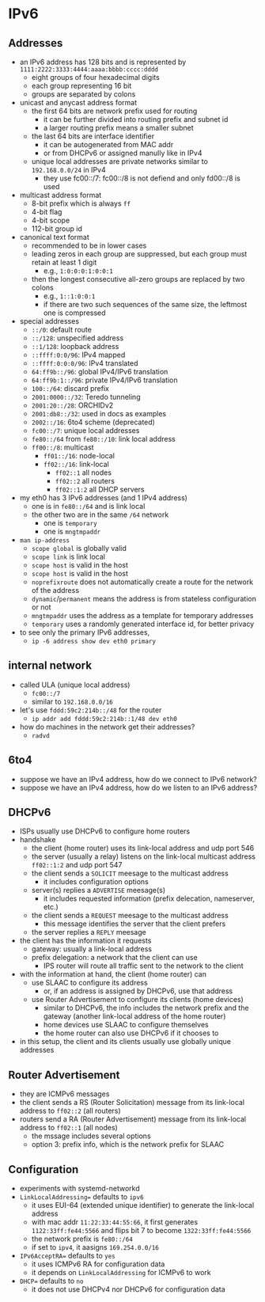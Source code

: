 IPv6
====

## Addresses

- an IPv6 address has 128 bits and is represented by
  `1111:2222:3333:4444:aaaa:bbbb:cccc:dddd`
  - eight groups of four hexadecimal digits
  - each group representing 16 bit
  - groups are separated by colons
- unicast and anycast address format
  - the first 64 bits are network prefix used for routing
    - it can be further divided into routing prefix and subnet id
    - a larger routing prefix means a smaller subnet
  - the last 64 bits are interface identifier
    - it can be autogenerated from MAC addr
    - or from DHCPv6 or assigned manully like in IPv4
  - unique local addresses are private networks similar to `192.168.0.0/24` in
    IPv4
    - they use fc00::/7: fc00::/8 is not defiend and only fd00::/8 is used
- multicast address format
  - 8-bit prefix which is always `ff`
  - 4-bit flag
  - 4-bit scope
  - 112-bit group id
- canonical text format
  - recommended to be in lower cases
  - leading zeros in each group are suppressed, but each group must retain at
    least 1 digit
    - e.g., `1:0:0:0:1:0:0:1`
  - then the longest consecutive all-zero groups are replaced by two colons
    - e.g., `1::1:0:0:1`
    - if there are two such sequences of the same size, the leftmost one is
      compressed
- special addresses
  - `::/0`: default route
  - `::/128`: unspecified address
  - `::1/128`: loopback address
  - `::ffff:0:0/96`: IPv4 mapped
  - `::ffff:0:0:0/96`: IPv4 translated
  - `64:ff9b::/96`: global IPv4/IPv6 translation
  - `64:ff9b:1::/96`: private IPv4/IPv6 translation
  - `100::/64`: discard prefix
  - `2001:0000::/32`: Teredo tunneling
  - `2001:20::/28`: ORCHIDv2
  - `2001:db8::/32`: used in docs as examples
  - `2002::/16`: 6to4 scheme (deprecated)
  - `fc00::/7`: unique local addresses
  - `fe80::/64` from `fe80::/10`: link local address
  - `ff00::/8`: multicast
    - `ff01::/16`: node-local
    - `ff02::/16`: link-local
      - `ff02::1` all nodes
      - `ff02::2` all routers
      - `ff02::1:2` all DHCP servers
- my eth0 has 3 IPv6 addresses (and 1 IPv4 address)
  - one is in `fe80::/64` and is link local
  - the other two are in the same `/64` network
    - one is `temporary`
    - one is `mngtmpaddr`
- `man ip-address`
  - `scope global` is globally valid
  - `scope link` is link local
  - `scope host` is valid in the host
  - `scope host` is valid in the host
  - `noprefixroute` does not automatically create a route for the network of the address
  - `dynamic`/`permanent` means the address is from stateless configuration or
    not
  - `mngtmpaddr` uses the address as a template for temporary addresses
  - `temporary` uses a randomly generated interface id, for better privacy
- to see only the primary IPv6 addresses,
  - `ip -6 address show dev eth0 primary`

## internal network

- called ULA (unique local address)
  - `fc00::/7`
  - similar to `192.168.0.0/16`
- let's use `fddd:59c2:214b::/48` for the router
  - `ip addr add fddd:59c2:214b::1/48 dev eth0`
- how do machines in the network get their addresses?
  - `radvd`

## 6to4

- suppose we have an IPv4 address, how do we connect to IPv6 network?
- suppose we have an IPv4 address, how do we listen to an IPv6 address?

## DHCPv6

- ISPs usually use DHCPv6 to configure home routers
- handshake
  - the client (home router) uses its link-local address and udp port 546
  - the server (usually a relay) listens on the link-local multicast address
    `ff02::1:2` and udp port 547
  - the client sends a `SOLICIT` meesage to the multicast address
    - it includes configuration options
  - server(s) replies a `ADVERTISE` meesage(s)
    - it includes requested information (prefix delecation, nameserver, etc.)
  - the client sends a `REQUEST` meesage to the multicast address
    - this message identifies the server that the client prefers
  - the server replies a `REPLY` meesage
- the client has the information it requests
  - gateway: usually a link-local address
  - prefix delegation: a network that the client can use
    - IPS router will route all traffic sent to the network to the client
- with the information at hand, the client (home router) can 
  - use SLAAC to configure its address
    - or, if an address is assigned by DHCPv6, use that address
  - use Router Advertisement to configure its clients (home devices)
    - similar to DHCPv6, the info includes the network prefix and the gateway
      (another link-local address of the home router)
    - home devices use SLAAC to configure themselves
    - the home router can also use DHCPv6 if it chooses to
- in this setup, the client and its clients usually use globally unique
  addresses

## Router Advertisement

- they are ICMPv6 messages
- the client sends a RS (Router Solicitation) message from its link-local
  address to `ff02::2` (all routers)
- routers send a RA (Router Advertisement) message from its link-local address
  to `ff02::1` (all nodes)
  - the mssage includes several options
  - option 3: prefix info, which is the network prefix for SLAAC

## Configuration

- experiments with systemd-networkd
- `LinkLocalAddressing=` defaults to `ipv6`
  - it uses EUI-64 (extended unique identifier) to generate the link-local
    address
  - with mac addr `11:22:33:44:55:66`, it first generates
    `1122:33ff:fe44:5566` and flips bit 7 to become `1322:33ff:fe44:5566`
  - the network prefix is `fe80::/64`
  - if set to `ipv4`, it aasigns `169.254.0.0/16`
- `IPv6AcceptRA=` defaults to `yes`
  - it uses ICMPv6 RA for configuration data
  - it depends on `LinkLocalAddressing` for ICMPv6 to work
- `DHCP=` defaults to `no`
  - it does not use DHCPv4 nor DHCPv6 for configuration data
